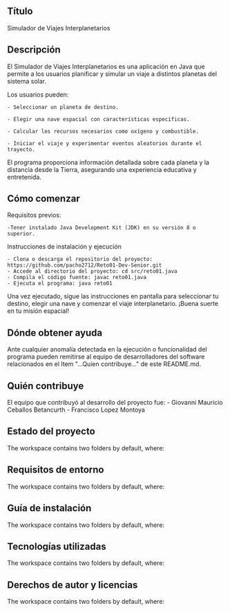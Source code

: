 ## Título

Simulador de Viajes Interplanetarios

## Descripción

El Simulador de Viajes Interplanetarios es una aplicación en Java que permite a los usuarios planificar y simular un viaje a distintos planetas del sistema solar.

Los usuarios pueden:

    - Seleccionar un planeta de destino.

    - Elegir una nave espacial con características específicas.

    - Calcular los recursos necesarios como oxígeno y combustible.

    - Iniciar el viaje y experimentar eventos aleatorios durante el trayecto.

El programa proporciona información detallada sobre cada planeta y la distancia desde la Tierra, asegurando una experiencia educativa y entretenida.

## Cómo comenzar

Requisitos previos:

    -Tener instalado Java Development Kit (JDK) en su versión 8 o superior.

Instrucciones de instalación y ejecución

    - Clona o descarga el repositorio del proyecto: https://github.com/pacho2712/Reto01-Dev-Senior.git
    - Accede al directorio del proyecto: cd src/reto01.java
    - Compila el código fuente: javac reto01.java
    - Ejecuta el programa: java reto01

Una vez ejecutado, sigue las instrucciones en pantalla para seleccionar tu destino, elegir una nave y comenzar el viaje interplanetario. ¡Buena suerte en tu misión espacial!

## Dónde obtener ayuda

Ante cualquier anomalía detectada en la ejecución o funcionalidad del programa pueden remitirse al equipo de desarrolladores del software relacionados en el Item "...Quien contribuye..." de este README.md. 

## Quién contribuye

El equipo que contribuyó al desarrollo del proyecto fue:
    - Giovanni Mauricio Ceballos Betancurth
    - Francisco Lopez Montoya

## Estado del proyecto

The workspace contains two folders by default, where:

## Requisitos de entorno

The workspace contains two folders by default, where:

## Guía de instalación

The workspace contains two folders by default, where:

## Tecnologías utilizadas

The workspace contains two folders by default, where:

## Derechos de autor y licencias

The workspace contains two folders by default, where: